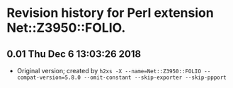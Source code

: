 # Revision history for Perl extension Net::Z3950::FOLIO.

## 0.01  Thu Dec  6 13:03:26 2018
* Original version; created by `h2xs -X --name=Net::Z3950::FOLIO --compat-version=5.8.0 --omit-constant --skip-exporter --skip-ppport`

